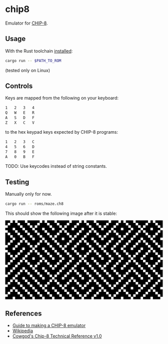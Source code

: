 # chip8

Emulator for [CHIP-8](https://en.wikipedia.org/wiki/CHIP-8).

## Usage

With the Rust toolchain [installed](https://www.rust-lang.org/tools/install):

```sh
cargo run -- $PATH_TO_ROM
```

(tested only on Linux)

## Controls

Keys are mapped from the following on your keyboard:

```
1	2	3	4
Q	W	E	R
A	S	D	F
Z	X	C	V
```

to the hex keypad keys expected by CHIP-8 programs:

```
1	2	3	C
4	5	6	D
7	8	9	E
A	0	B	F
```

TODO: Use keycodes instead of string constants.

## Testing

Manually only for now.

```sh
cargo run -- roms/maze.ch8
```

This should show the following image after it is stable:

![Image showing the output of loading roms/maze.ch8](maze.png)

## References

- [Guide to making a CHIP-8 emulator](https://tobiasvl.github.io/blog/write-a-chip-8-emulator)
- [Wikipedia](https://en.wikipedia.org/wiki/CHIP-8)
- [Cowgod's Chip-8 Technical Reference v1.0](http://devernay.free.fr/hacks/chip8/C8TECH10.HTM)
